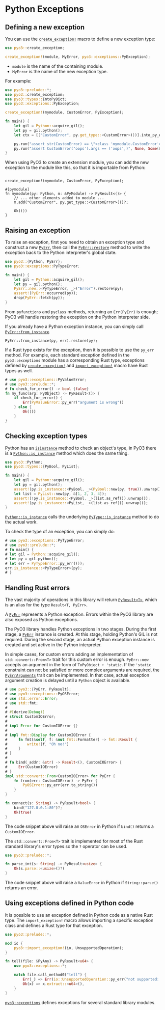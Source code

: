 # Python Exceptions

## Defining a new exception

You can use the [`create_exception!`] macro to define a new exception type:

```rust
use pyo3::create_exception;

create_exception!(module, MyError, pyo3::exceptions::PyException);
```

* `module` is the name of the containing module.
* `MyError` is the name of the new exception type.

For example:

```rust
use pyo3::prelude::*;
use pyo3::create_exception;
use pyo3::types::IntoPyDict;
use pyo3::exceptions::PyException;

create_exception!(mymodule, CustomError, PyException);

fn main() {
    let gil = Python::acquire_gil();
    let py = gil.python();
    let ctx = [("CustomError", py.get_type::<CustomError>())].into_py_dict(py);

    py.run("assert str(CustomError) == \"<class 'mymodule.CustomError'>\"", None, Some(&ctx)).unwrap();
    py.run("assert CustomError('oops').args == ('oops',)", None, Some(&ctx)).unwrap();
}
```

When using PyO3 to create an extension module, you can add the new exception to
the module like this, so that it is importable from Python:

```rust,ignore

create_exception!(mymodule, CustomError, PyException);

#[pymodule]
fn mymodule(py: Python, m: &PyModule) -> PyResult<()> {
    // ... other elements added to module ...
    m.add("CustomError", py.get_type::<CustomError>())?;

    Ok(())
}

```

## Raising an exception

To raise an exception, first you need to obtain an exception type and construct a new [`PyErr`], then call the [`PyErr::restore`](https://docs.rs/pyo3/latest/pyo3/struct.PyErr.html#method.restore) method to write the exception back to the Python interpreter's global state.

```rust
use pyo3::{Python, PyErr};
use pyo3::exceptions::PyTypeError;

fn main() {
    let gil = Python::acquire_gil();
    let py = gil.python();
    PyErr::new::<PyTypeError, _>("Error").restore(py);
    assert!(PyErr::occurred(py));
    drop(PyErr::fetch(py));
}
```

From `pyfunction`s and `pyclass` methods, returning an `Err(PyErr)` is enough;
PyO3 will handle restoring the exception on the Python interpreter side.

If you already have a Python exception instance, you can simply call [`PyErr::from_instance`].

```rust,ignore
PyErr::from_instance(py, err).restore(py);
```

If a Rust type exists for the exception, then it is possible to use the `py_err` method.
For example, each standard exception defined in the `pyo3::exceptions` module
has a corresponding Rust type, exceptions defined by [`create_exception!`] and [`import_exception!`] macro
have Rust types as well.

```rust
# use pyo3::exceptions::PyValueError;
# use pyo3::prelude::*;
# fn check_for_error() -> bool {false}
fn my_func(arg: PyObject) -> PyResult<()> {
    if check_for_error() {
        Err(PyValueError::py_err("argument is wrong"))
    } else {
        Ok(())
    }
}
```

## Checking exception types

Python has an [`isinstance`](https://docs.python.org/3/library/functions.html#isinstance) method to check an object's type,
in PyO3 there is a [`Python::is_instance`] method which does the same thing.

```rust
use pyo3::Python;
use pyo3::types::{PyBool, PyList};

fn main() {
    let gil = Python::acquire_gil();
    let py = gil.python();
    assert!(py.is_instance::<PyBool, _>(PyBool::new(py, true)).unwrap());
    let list = PyList::new(py, &[1, 2, 3, 4]);
    assert!(!py.is_instance::<PyBool, _>(list.as_ref()).unwrap());
    assert!(py.is_instance::<PyList, _>(list.as_ref()).unwrap());
}
```
[`Python::is_instance`] calls the underlying [`PyType::is_instance`](https://docs.rs/pyo3/latest/pyo3/types/struct.PyType.html#method.is_instance)
method to do the actual work.

To check the type of an exception, you can simply do:

```rust
# use pyo3::exceptions::PyTypeError;
# use pyo3::prelude::*;
# fn main() {
# let gil = Python::acquire_gil();
# let py = gil.python();
# let err = PyTypeError::py_err(());
err.is_instance::<PyTypeError>(py);
# }
```

## Handling Rust errors

The vast majority of operations in this library will return [`PyResult<T>`](https://docs.rs/pyo3/latest/pyo3/prelude/type.PyResult.html),
which is an alias for the type `Result<T, PyErr>`.

A [`PyErr`] represents a Python exception.
Errors within the PyO3 library are also exposed as Python exceptions.

The PyO3 library handles Python exceptions in two stages. During the first stage, a [`PyErr`] instance is
created. At this stage, holding Python's GIL is not required. During the second stage, an actual Python
exception instance is created and set active in the Python interpreter.

In simple cases, for custom errors adding an implementation of `std::convert::From<T>` trait
for this custom error is enough. `PyErr::new` accepts an argument in the form
of `ToPyObject + 'static`. If the `'static` constraint can not be satisfied or
more complex arguments are required, the
[`PyErrArguments`](https://docs.rs/pyo3/latest/pyo3/trait.PyErrArguments.html)
trait can be implemented. In that case, actual exception argument creation is delayed
until a `Python` object is available.

```rust
# use pyo3::{PyErr, PyResult};
# use pyo3::exceptions::PyOSError;
# use std::error::Error;
# use std::fmt;
#
# #[derive(Debug)]
# struct CustomIOError;
#
# impl Error for CustomIOError {}
#
# impl fmt::Display for CustomIOError {
#     fn fmt(&self, f: &mut fmt::Formatter) -> fmt::Result {
#         write!(f, "Oh no!")
#     }
# }
#
# fn bind(_addr: &str) -> Result<(), CustomIOError> {
#     Err(CustomIOError)
# }
impl std::convert::From<CustomIOError> for PyErr {
    fn from(err: CustomIOError) -> PyErr {
        PyOSError::py_err(err.to_string())
    }
}

fn connect(s: String) -> PyResult<bool> {
    bind("127.0.0.1:80")?;
    Ok(true)
}
```

The code snippet above will raise an `OSError` in Python if `bind()` returns a `CustomIOError`.

The `std::convert::From<T>` trait is implemented for most of the Rust standard library's error
types so the `?` operator can be used.

```rust
use pyo3::prelude::*;

fn parse_int(s: String) -> PyResult<usize> {
    Ok(s.parse::<usize>()?)
}
```

The code snippet above will raise a `ValueError` in Python if `String::parse()` returns an error.


## Using exceptions defined in Python code

It is possible to use an exception defined in Python code as a native Rust type.
The `import_exception!` macro allows importing a specific exception class and defines a Rust type
for that exception.

```rust
use pyo3::prelude::*;

mod io {
    pyo3::import_exception!(io, UnsupportedOperation);
}

fn tell(file: &PyAny) -> PyResult<u64> {
    use pyo3::exceptions::*;

    match file.call_method0("tell") {
        Err(_) => Err(io::UnsupportedOperation::py_err("not supported: tell")),
        Ok(x) => x.extract::<u64>(),
    }
}

```

[`pyo3::exceptions`](https://docs.rs/pyo3/latest/pyo3/exceptions/index.html)
defines exceptions for several standard library modules.

[`create_exception!`]: https://docs.rs/pyo3/latest/pyo3/macro.create_exception.html
[`import_exception!`]: https://docs.rs/pyo3/latest/pyo3/macro.import_exception.html

[`PyErr`]: https://docs.rs/pyo3/latest/pyo3/struct.PyErr.html
[`PyErr::from_instance`]: https://docs.rs/pyo3/latest/pyo3/struct.PyErr.html#method.from_instance
[`Python::is_instance`]: https://docs.rs/pyo3/latest/pyo3/struct.Python.html#method.is_instance
